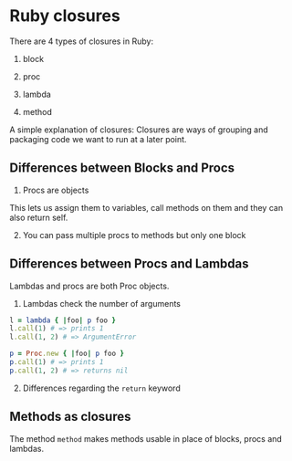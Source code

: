 # Ruby closures

There are 4 types of closures in Ruby:

1) block

2) proc

3) lambda

4) method

A simple explanation of closures: Closures are ways of grouping and packaging code we want to run at a later point.

## Differences between Blocks and Procs

1. Procs are objects

This lets us assign them to variables, call methods on them and they can also return self.

2. You can pass multiple procs to methods but only one block

## Differences between Procs and Lambdas

Lambdas and procs are both Proc objects.

1. Lambdas check the number of arguments

```ruby
l = lambda { |foo| p foo }
l.call(1) # => prints 1
l.call(1, 2) # => ArgumentError

p = Proc.new { |foo| p foo }
p.call(1) # => prints 1
p.call(1, 2) # => returns nil
```

2. Differences regarding the `return` keyword

## Methods as closures

The method `method` makes methods usable in place of blocks, procs and lambdas.

